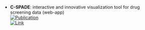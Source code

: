 - **C-SPADE**: interactive and innovative visualization tool for drug screening data (web-app)  
	[![Publication](https://img.shields.io/badge/Publication-Citations:17-blue?style=for-the-badge&logo=bookstack)](https://doi.org/10.1093/nar/gkx384)  
	[![Link](https://img.shields.io/badge/Link-offline-red?style=for-the-badge&logo=xamarin&logoColor=red)](https://cspade.fimm.fi/help)  
